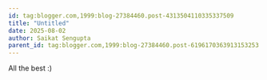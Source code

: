 ```yaml
---
id: tag:blogger.com,1999:blog-27384460.post-4313504110335337509
title: "Untitled"
date: 2025-08-02
author: Saikat Sengupta
parent_id: tag:blogger.com,1999:blog-27384460.post-6196170363913153253
---
```


All the best :)